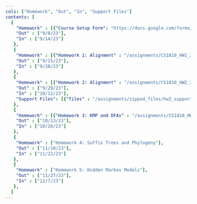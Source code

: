 ```yaml
---
cols: ["Homework", "Out", "In", "Support Files"]
contents: [
  {
    "Homework" : [{"Course Setup Form": "https://docs.google.com/forms/d/e/1FAIpQLSfUq5rthIfe2AN3eXcEEQLTid6euvEa31pXNfQHMPT_cLyZnA/viewform"}],
    "Out" : ["9/8/23"],
    "In" : ["9/14/23"]
   },
   {
    "Homework" : [{"Homework 1: Alignment" : "/assignments/CS1810_HW1_2023.pdf"}],
    "Out" : ["9/15/23"],
    "In" : ["9/28/23"]
   },
   {
    "Homework" : [{"Homework 2: Alignment" : "/assignments/CS1810_HW2_2023.pdf"}],
    "Out" : ["9/29/23"],
    "In" : ["10/12/23"],
    "Support Files": [{"files" : "/assignments/zipped_files/hw2_support2023.zip"}]
   },
   {
    "Homework" : [{"Homework 3: KMP and DFAs" : "/assignments/CS1810_HW3_2023.pdf"}],
    "Out" : ["10/13/23"],
    "In" : ["10/26/23"]
   },
   {
    "Homework" : ["Homework 4: Suffix Trees and Phylogeny"],
    "Out" : ["11/10/23"],
    "In" : ["11/22/23"]
   },
   {
    "Homework" : ["Homework 5: Hidden Markov Models"],
    "Out" : ["11/27/23"],
    "In" : ["12/7/23"]
   },
  ]
---
```

<!-- link format (include braces) {"Homework 1: Alignment": "https://google.com"} -->
